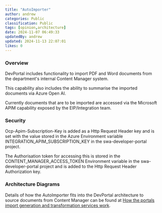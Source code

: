 ```yaml
---
title: "AutoImporter"
author: andrew
categories: Public
classification: Public
tags: [opinion,architecture]
date: 2024-11-07 06:49:33 
updatedBy: andrew
updated: 2024-11-13 22:07:01 
likes: 0
---
```


### Overview

DevPortal includes functionality to import PDF and Word documents from the department's internal Content Manager system.

This capability also includes the ability to summarise the imported documents via Azure Open AI.

Currently documents that are to be imported are accessed via the Microsoft APIM capability exposed by the EIP/Integration team. 

### Security

Ocp-Apim-Subscription-Key is added as a Http Request Header key and is set with the value stored in the Azure Environment variable INTEGRATION_APIM_SUBSCRIPTION_KEY in the swa-developer-portal project.

The Authorisation token for accessing this is stored in the CONTENT_MANAGER_ACCESS_TOKEN Environment variable in the swa-developer-portal project and is added to the Http Request Header Authorization key.

### Architecture Diagrams

Details of how the AutoImporter fits into the DevPortal architecture to source documents from Content Manager can be found at [How the portals import generation and transformation services work](https://ambitious-pond-0f5283f00-dev.eastasia.3.azurestaticapps.net/public/How_the_portals_import_generation_and_transformation_services_work/).